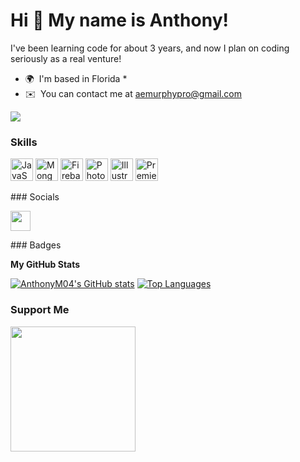 Hi 👋 My name is Anthony!
========================= 
I've been learning code for about 3 years, and now I plan on coding seriously as a real venture! 
* 🌍  I'm based in Florida *
* ✉️  You can contact me at [aemurphypro@gmail.com](mailto:aemurphypro@gmail.com)

<a href="https://www.github.com/AnthonyM04" target="_blank" rel="noreferrer"><img src="https://img.shields.io/github/followers/AnthonyM04?logo=github&style=for-the-badge&color=ec4899&labelColor=ffffff" /></a>
### Skills  

<p align="left"> <a href="https://developer.mozilla.org/en-US/docs/Web/JavaScript" target="_blank" rel="noreferrer"><img src="https://raw.githubusercontent.com/danielcranney/readme-generator/main/public/icons/skills/javascript-colored.svg" width="36" height="36" alt="JavaScript" /></a> <a href="https://www.mongodb.com/" target="_blank" rel="noreferrer"><img src="https://raw.githubusercontent.com/danielcranney/readme-generator/main/public/icons/skills/mongodb-colored.svg" width="36" height="36" alt="MongoDB" /></a> <a href="https://firebase.google.com/" target="_blank" rel="noreferrer"><img src="https://raw.githubusercontent.com/danielcranney/readme-generator/main/public/icons/skills/firebase-colored.svg" width="36" height="36" alt="Firebase" /></a> <a href="https://www.adobe.com/uk/products/photoshop.html" target="_blank" rel="noreferrer"><img src="https://raw.githubusercontent.com/danielcranney/readme-generator/main/public/icons/skills/photoshop-colored.svg" width="36" height="36" alt="Photoshop" /></a> <a href="adobe.com/uk/products/illustrator.html" target="_blank" rel="noreferrer"><img src="https://raw.githubusercontent.com/danielcranney/readme-generator/main/public/icons/skills/illustrator-colored.svg" width="36" height="36" alt="Illustrator" /></a> <a href="https://www.adobe.com/uk/products/premiere.html" target="_blank" rel="noreferrer"><img src="https://raw.githubusercontent.com/danielcranney/readme-generator/main/public/icons/skills/premierepro-colored.svg" width="36" height="36" alt="Premiere Pro" /></a> </p> 
 ### Socials  <p align="left"> <a href="https://www.github.com/AnthonyM04" target="_blank" rel="noreferrer"><img src="https://raw.githubusercontent.com/danielcranney/readme-generator/main/public/icons/socials/github.svg" width="32" height="32" /></a></p>
### Badges

<b>My GitHub Stats</b>

<a href="http://www.github.com/AnthonyM04"><img src="https://github-readme-stats.vercel.app/api?username=AnthonyM04&show_icons=true&hide=&count_private=true&title_color=ec4899&text_color=0f172a&icon_color=ec4899&bg_color=ffffff&hide_border=true&show_icons=true" alt="AnthonyM04's GitHub stats" /></a>
<a href="https://github.com/AnthonyM04" align="left"><img src="https://github-readme-stats.vercel.app/api/top-langs/?username=AnthonyM04&langs_count=10&title_color=ec4899&text_color=0f172a&icon_color=ec4899&bg_color=ffffff&hide_border=true&locale=en&custom_title=Top%20%Languages" alt="Top Languages" /></a>
### Support Me

<a href="https://www.buymeacoffee.com/murphy04"><img src="https://cdn.buymeacoffee.com/buttons/v2/default-yellow.png" width="200" /></a>
